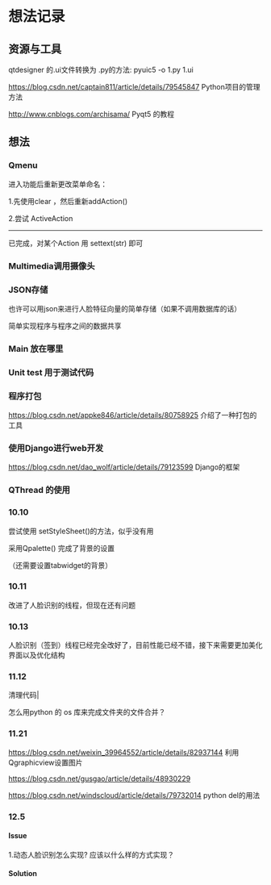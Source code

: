 # 想法记录

## 资源与工具

qtdesigner 的.ui文件转换为 .py的方法: pyuic5 -o 1.py 1.ui 

 https://blog.csdn.net/captain811/article/details/79545847 Python项目的管理方法

http://www.cnblogs.com/archisama/ Pyqt5 的教程



## 想法



### Qmenu

 进入功能后重新更改菜单命名：

1.先使用clear ，然后重新addAction()

2.尝试 ActiveAction

-----------------

已完成，对某个Action 用 settext(str) 即可



### Multimedia调用摄像头





### JSON存储

也许可以用json来进行人脸特征向量的简单存储（如果不调用数据库的话）

简单实现程序与程序之间的数据共享



### Main 放在哪里



### Unit test 用于测试代码



### 程序打包

https://blog.csdn.net/appke846/article/details/80758925 介绍了一种打包的工具



### 使用Django进行web开发

https://blog.csdn.net/dao_wolf/article/details/79123599 Django的框架







### QThread 的使用





### 10.10

尝试使用 setStyleSheet()的方法，似乎没有用

采用Qpalette() 完成了背景的设置

（还需要设置tabwidget的背景）





### 10.11

改进了人脸识别的线程，但现在还有问题



### 10.13

人脸识别（签到）线程已经完全改好了，目前性能已经不错，接下来需要更加美化界面以及优化结构



### 11.12

清理代码|

怎么用python 的 os 库来完成文件夹的文件合并？



### 11.21

https://blog.csdn.net/weixin_39964552/article/details/82937144 利用Qgraphicview设置图片

https://blog.csdn.net/gusgao/article/details/48930229

https://blog.csdn.net/windscloud/article/details/79732014 python del的用法



### 12.5

#### Issue

1.动态人脸识别怎么实现? 应该以什么样的方式实现？ 



#### Solution

